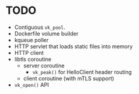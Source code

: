 # TODO

- Contiguous `vk_pool`.
- Dockerfile volume builder
- kqueue poller
- HTTP servlet that loads static files into memory
- HTTP client
- libtls coroutine
  - server coroutine
    - `vk_peak()` for HelloClient header routing
  - client coroutine (with mTLS support)
- `vk_open()` API
